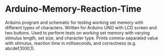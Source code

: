 # Arduino-Memory-Reaction-Time
Arduino program and schematic for testing working set memory with different types of characters. Written for Arduino UNO with LCD screen and two buttons.
Used to perform tests on working set memory with varying stimulus length, set size, and character type. 
Prints comma-separated value with stimulus, reaction time in milliseconds, and correctness (e.g. abcdef,1000,1).
